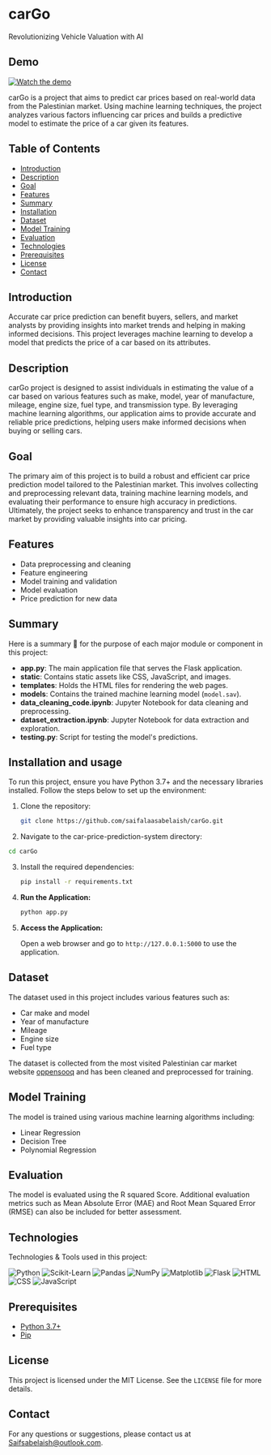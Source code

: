 # carGo
Revolutionizing Vehicle Valuation with AI


## Demo 
[![Watch the demo](https://img.youtube.com/vi/your-video-id/0.jpg)](https://youtu.be/GSNHLhuqkLw)

carGo is a project that aims to predict car prices based on real-world data from the Palestinian market. Using machine learning techniques, the project analyzes various factors influencing car prices and builds a predictive model to estimate the price of a car given its features.

## Table of Contents

- [Introduction](#introduction)
- [Description](#description)
- [Goal](#goal)
- [Features](#features)
- [Summary](#Summary)
- [Installation](#installation)
- [Dataset](#dataset)
- [Model Training](#model-training)
- [Evaluation](#evaluation)
- [Technologies](#technologies)
- [Prerequisites](#prerequisites)
- [License](#license)
- [Contact](#contact)


## Introduction

Accurate car price prediction can benefit buyers, sellers, and market analysts by providing insights into market trends and helping in making informed decisions. This project leverages machine learning to develop a model that predicts the price of a car based on its attributes.

## Description

carGo project is designed to assist individuals in estimating the value of a car based on various features such as make, model, year of manufacture, mileage, engine size, fuel type, and transmission type. By leveraging machine learning algorithms, our application aims to provide accurate and reliable price predictions, helping users make informed decisions when buying or selling cars.

## Goal

The primary aim of this project is to build a robust and efficient car price prediction model tailored to the Palestinian market. This involves collecting and preprocessing relevant data, training machine learning models, and evaluating their performance to ensure high accuracy in predictions. Ultimately, the project seeks to enhance transparency and trust in the car market by providing valuable insights into car pricing.

## Features

- Data preprocessing and cleaning
- Feature engineering
- Model training and validation
- Model evaluation
- Price prediction for new data

## Summary 

Here is a summary 📝 for the purpose of each major module or component in this project:

- **app.py**: The main application file that serves the Flask application.
- **static**: Contains static assets like CSS, JavaScript, and images.
- **templates**: Holds the HTML files for rendering the web pages.
- **models**: Contains the trained machine learning model (`model.sav`).
- **data_cleaning_code.ipynb**: Jupyter Notebook for data cleaning and preprocessing.
- **dataset_extraction.ipynb**: Jupyter Notebook for data extraction and exploration.
- **testing.py**: Script for testing the model's predictions.

  
## Installation and usage

To run this project, ensure you have Python 3.7+ and the necessary libraries installed. Follow the steps below to set up the environment:

1. Clone the repository:
    ```bash
    git clone https://github.com/saifalaasabelaish/carGo.git
    ```

2. Navigate to the car-price-prediction-system directory:
  ```bash
cd carGo

```

3. Install the required dependencies:
    ```bash
    pip install -r requirements.txt
    ```

4. **Run the Application:**

    ```bash
    python app.py
    ```

5. **Access the Application:**

    Open a web browser and go to `http://127.0.0.1:5000` to use the application.

## Dataset

The dataset used in this project includes various features such as:

- Car make and model
- Year of manufacture
- Mileage
- Engine size
- Fuel type

The dataset is collected from the most visited Palestinian car market website [oppensooq](https://www.shobiddak.com/ar) and has been cleaned and preprocessed for training.

## Model Training

The model is trained using various machine learning algorithms including:

- Linear Regression
- Decision Tree
- Polynomial Regression


## Evaluation

The model is evaluated using the R squared Score. Additional evaluation metrics such as Mean Absolute Error (MAE) and Root Mean Squared Error (RMSE) can also be included for better assessment.


## Technologies

Technologies & Tools used in this project:

![Python](https://img.shields.io/badge/Python-3.7%2B-blue)
![Scikit-Learn](https://img.shields.io/badge/Scikit--Learn-0.24-orange)
![Pandas](https://img.shields.io/badge/Pandas-1.2.4-yellow)
![NumPy](https://img.shields.io/badge/NumPy-1.20-lightblue)
![Matplotlib](https://img.shields.io/badge/Matplotlib-3.4-green)
![Flask](https://img.shields.io/badge/Flask-2.0.1-blue)
![HTML](https://img.shields.io/badge/HTML-5-orange)
![CSS](https://img.shields.io/badge/CSS-3-blue)
![JavaScript](https://img.shields.io/badge/JavaScript-ES6-yellow)


## Prerequisites

- [Python 3.7+](https://www.python.org/downloads/)
- [Pip](https://pip.pypa.io/en/stable/installation/)

  
  
## License

This project is licensed under the MIT License. See the `LICENSE` file for more details.


## Contact

For any questions or suggestions, please contact us at [Saifsabelaish@outlook.com](mailto:Saifsabelaish@outlook.com).
